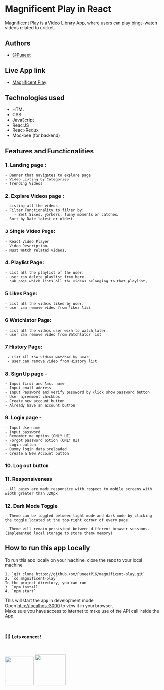 # Magnificent Play in React

Magnificent Play is a Video Library App, where users can play binge-watch videos related to cricket.

## Authors

- [@Puneet](https://github.com/PuneetP16)

## Live App link

- [Magnificent Play](https://magnificent-play.netlify.app/)

## Technologies used

- HTML
- CSS
- JavaScript
- ReactJS
- React-Redux
- Mockbee (for backend)

## Features and Functionalities

### 1. Landing page :

    - Banner that navigates to explore page
    - Video Listing by Categories
    - Trending Videos

### 2. Explore Videos page :

    - Listing all the videos
    - Filter Functionality to filter by:
        - Best Sixes, yorkers, funny moments or catches.
    - Sort by Date latest or oldest.

### 3 Single Video Page:

    - React Video Player
    - Video Description.
    - Must Watch related videos.

### 4. Playlist Page:

    - List all the playlist of the user.
    - user can delete playlist from here.
    - sub-page which lists all the videos belonging to that playlist,

### 5 Likes Page:

    - List all the videos liked by user.
    - user can remove video from likes list

### 6 Watchlator Page:

    - List all the videos user wish to watch later.
    - user can remove video from Watchlator list

### 7 History Page:

     - List all the videos watched by user.
     - user can remove video from History list

### 8. Sign Up page -

    - Input first and last name
    - Input email address
    - Input Password and verify password by click show password button
    - User agreement checkbox
    - Create new account button
    - Already have an account button

### 9. Login page -

    - Input Username
    - Input password
    - Remember me option (ONLY UI)
    - Forgot password option (ONLY UI)
    - Login button
    - Dummy login data preloaded
    - Create a New Account button

### 10. Log out button

### 11. Responsiveness

    - All pages are made responsive with respect to mobile screens with width greater than 320px

### 12. Dark Mode Toggle

    - Theme can be toggled between light mode and dark mode by clicking the toggle located at the top-right corner of every page.

    - Theme will remain persistent between different browser sessions. (Implemented local storage to store theme memory)

## **How to run this app Locally**

To run this app locally on your machine, clone the repo to your local machine.

    1. `git clone https://github.com/PuneetP16/magnificent-play.git`
    2. `cd magnificent-play`
    In the project directory, you can run
    3. `npm install`
    4. `npm start`

This will start the app in development mode.\
Open [http://localhost:3000](http://localhost:3000) to view it in your browser.\
Make sure you have access to internet to make use of the API call inside the App.

<br>

#### 👨‍💻 Lets connect !

<br>

<a href="https://twitter.com/Puneet16_/"><img src="https://img.shields.io/badge/Twitter-1DA1F2?style=for-the-badge&logo=twitter&logoColor=white" width="93px"/></a>
<a href="https://www.linkedin.com/in/Puneet16/"><img src="https://img.shields.io/badge/LinkedIn-0077B5?style=for-the-badge&logo=linkedin&logoColor=white" width="100px"/></a>
